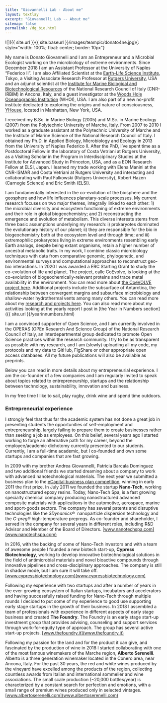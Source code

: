 ```yaml
---
title: "Giovannelli Lab - About me"
layout: textlay
excerpt: "Giovannelli Lab -- About me"
sitemap: false
permalink: /dg_bio.html
---
```


![]({{ site.url }}{{ site.baseurl }}/images/teampic/donato4ne.jpg){: style="width: 100%; float: center; border: 10px"}

My name is Donato Giovannelli and I am an Entrepreneur and a Microbial Ecologist working on the microbiology of extreme environments. Since December 2018 I am an Assistant Professor at the University of Naples “Federico II”. I am also Affiliated Scientist at the [Earth-Life Science Institute](www.elsi.jp), Tokyo, a Visiting Associate Research Professor at [Rutgers University](www.rutgers.edu), USA and an adjunct scientist at the [Institute for Marine Biological and Biotechnological Resources](https://www.cnr.it/it/istituto/122/istituto-per-le-risorse-biologiche-e-le-biotecnologie-marine-irbim) of the National Research Council of Italy (CNR-IRBIM) in Ancona, Italy, and a guest investigator at the [Woods Hole Oceanographic Institution]() (WHOI), USA. I am also part of a new no-profit institute dedicated to exploring the origins and nature of consciousness, [YHouse](www.yhousenyc.org), located in Manhattan, New York, USA.

I received my B.Sc. in Marine Biology (2005) and M.Sc. in Marine Ecology (2007) from the Polytechnic University of Marche, Italy. From 2007 to 2010 I worked as a graduate assistant at the Polytechnic University of Marche and the Institute of Marine Science of the National Research Council of Italy. I obtained my Ph.D. in Applied Biology, Microbiology and Ecology in 2013 from the University of Naples Federico II. After the PhD, I’ve spent time as a Postdoctoral Fellow in the laboratory of Costa Vetriani at Rutgers University, as a Visiting Scholar in the Program in Interdisciplinary Studies at the Institute for Advanced Study in Princeton, USA, and as a EON Research Fellow at ELSI, Japan. I learned my trade working with Elena Manini at the CNR-ISMAR and Costa Vetriani at Rutgers University and interacting and collaborating with Paul Falkowski (Rutgers University), Robert Hazen (Carnegie Science) and Eric Smith (ELSI).

I am fundamentally interested in the co-evolution of the biosphere and the geosphere and how life influences planetary-scale processes. My current research focuses on two major themes, integrally linked to each other: 1) the microbial diversity and ecosystem functioning of extreme environments and their role in global biogeochemistry; and 2) reconstructing the emergence and evolution of metabolism. This diverse interests stems from three basic assumptions underlying my research: i) prokaryotes dominated the evolutionary history of our planet; ii) they are responsible for the bio in biogeochemistry both at the ecosystem level and through time; and iii) extremophilic prokaryotes living in extreme environments resembling early Earth analogs, despite being extant organisms, retain a higher number of ancestral metabolic traits. In my work, I combine classic microbiology techniques with data from comparative genomic, phylogenetic, and environmental surveys and computational approaches to reconstruct geo-bio interactions. In 2020 I was awarded a ERC Starting Grant to study the co-evolution of life and planet. The project, calle CoEvolve, is looking at the co-evolution of biogeochemically-relevant proteins and trace metal availability in the environment. You can read more about [the CoeVOLVE project here](erccoevolve). Additional projects include the subsurface of Antarctica, the relationship between convergent margins and subsurface microbiology and shallow-water hydrothermal vents among many others. You can read more about my [research and projects here](research). You can also read more about my activities looking at the yearly report I post in [the Year in Numbers section]({{ site.url }}/yearinnumbers.html)

I am a convinced supporter of Open Science, and I am currently involved in the OPERAS (OPEn Research And Science Group) of the National Research Council of Italy, an interdepartmental group dedicated to promote Open Science practices within the research community. I try to be as transparent as possible with my research, and I am (slowly) uploading all my code, my protocols and my data to GitHub, FigShare or other appropriate open access databases. All my future publications will also be available as preprints.

Below you can read in more details about my entrepreneurial experience. I am the co-founder of a few companies and I am regularly invited to speak about topics related to entrepreneurship, startups and the relationship between technology, sustainability, innovation and business.

In my free time I like to sail, play rugby, drink wine and spend time outdoors.

### Entrepreneurial experience

I strongly feel that thus far the academic system has not done a great job in presenting students the opportunities of self-employment and entrepreneurship, largely failing to prepare them to create businesses rather than seeking a job as employees. On this belief, several years ago I started working to forge an alternative path for my career, beyond the employee/academic dichotomy currently presented to our students. Currently, I am a full-time academic, but I co-founded and own some startups and companies that are fast growing.

In 2009 with my brother Andrea Giovannelli, Patricia Barcala Dominguez and two additional friends we started dreaming about a company to work with advanced nanotechnological materials. The next year we submitted a business plan to the [eCapital business plan competition](www.ecapital.it), winning in early 2011 the first prize. In July 2011 we founded the startup **Nano-Tech**, working on nanostructured epoxy resins. Today, Nano-Tech Spa, is a fast growing specialty chemical company producing nanostructured advanced composite materials with applications in the automotive, aerospace, marine and sport-goods sectors. The company has several patents and disruptive technologies like the _3Dynamics®_  nanoparticle dispersion technology and the _C-preg®_ high-temperature prepregs. As co-founder and shareholder, I served in the company for several years in different roles, including R&D Advisor and Member of the Board of Directors. [www.nanotechspa.com](www.nanotechspa.com)

In 2016, with the backing of some of Nano-Tech investors and with a team of awesome people I founded a new biotech start-up, **Cypress Biotechnology**, working to develop innovative biotechnological solutions in the field of antimicrobial materials and novel bioactive compounds through innovative pipelines and cross-disciplinary approaches. The company is still in shadow mode, but I am sure it will take off. [www.cypressbiotechnology.com](www.cypressbiotechnology.com)

Following my experience with two startups and after a number of years in the ever-growing ecosystem of Italian startups, incubators and accelerators and having successfully raised funding for Nano-Tech through multiple rounds I decided to put some of my experience to good use supporting early stage startups in the growth of their business. In 2018 I assembled a team of professionals with experience in different aspects of early stage business and created **The Foundry**. The Foundry is an early stage start-up investment group that provides advising, counseling and support services through work-for-equity type of approach. The group has several active start-up projects. [www.thefoundry.it](www.thefoundry.it)

Following my passion for the land and for the product it can give, and fascinated by the production of wine in 2018 I started collaborating with one of the most famous winemakers of the Marche region, **Alberto Serenelli**. Alberto is a three generation winemaker located in the Conero area, near Ancona, Italy. For the past 30 years, the red and white wines produced by the vineyard have excelled among the products of the region, collecting countless awards from Italian and international sommelier and wine associations. The small scale production (~20,000 bottles/year) is characterized by a constant search for perfection and emotions, with a small range of premium wines produced only in selected vintages. [www.albertoserenelli.com](www.albertoserenelli.com)
